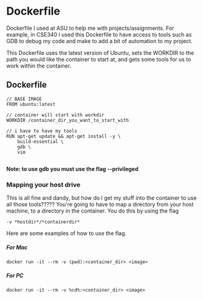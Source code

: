 # Dockerfile

Dockerfile I used at ASU to help me with projects/assignments. For example, in CSE340 I used this Dockerfile to have access to tools such as GDB to debug my code and make to add a bit of automation to my project.

This Dockerfile uses the latest version of Ubuntu, sets the WORKDIR to the path you would like the container to start at, and gets some tools for us to work within the container.



## Dockerfile

```
// BASE IMAGE
FROM ubuntu:latest

// container will start with workdir
WORKDIR /container_dir_you_want_to_start_with 

// i have to have my tools
RUN apt-get update && apt-get install -y \
    build-essential \
    gdb \
    vim
    
```

**Note: to use gdb you must use the flag --privileged**

### Mapping your host drive

This is all fine and dandy, but how do I get my stuff into the container to use all those tools????? You're going to have to map a directory from your host machine, to a directory in the container. You do this by using the flag

```
-v *hostdir*/*containerdir*
```

Here are some examples of how to use the flag.
##### For Mac
```
docker run -it --rm -v (pwd):<container_dir> <image>
```

##### For PC
```
docker run -it --rm -v %cd%:<container_dir> <image>
```

